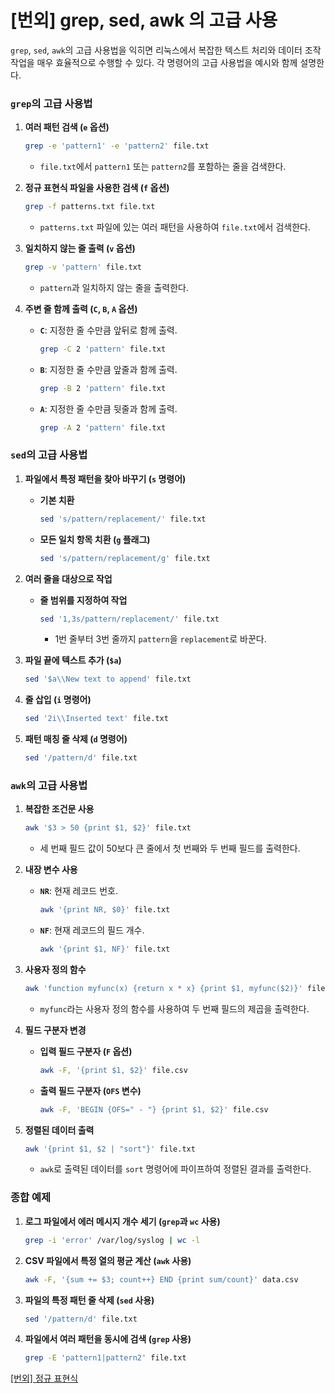 # [번외] grep, sed, awk 의 고급 사용

`grep`, `sed`, `awk`의 고급 사용법을 익히면 리눅스에서 복잡한 텍스트 처리와 데이터 조작 작업을 매우 효율적으로 수행할 수 있다. 각 명령어의 고급 사용법을 예시와 함께 설명한다.

### `grep`의 고급 사용법

1. **여러 패턴 검색 (`e` 옵션)**
    
    ```bash
    grep -e 'pattern1' -e 'pattern2' file.txt
    ```
    
    - `file.txt`에서 `pattern1` 또는 `pattern2`를 포함하는 줄을 검색한다.
2. **정규 표현식 파일을 사용한 검색 (`f` 옵션)**
    
    ```bash
    grep -f patterns.txt file.txt
    ```
    
    - `patterns.txt` 파일에 있는 여러 패턴을 사용하여 `file.txt`에서 검색한다.
3. **일치하지 않는 줄 출력 (`v` 옵션)**
    
    ```bash
    grep -v 'pattern' file.txt
    ```
    
    - `pattern`과 일치하지 않는 줄을 출력한다.
4. **주변 줄 함께 출력 (`C`, `B`, `A` 옵션)**
    - **`C`**: 지정한 줄 수만큼 앞뒤로 함께 출력.
        
        ```bash
        grep -C 2 'pattern' file.txt
        ```
        
    - **`B`**: 지정한 줄 수만큼 앞줄과 함께 출력.
        
        ```bash
        grep -B 2 'pattern' file.txt
        ```
        
    - **`A`**: 지정한 줄 수만큼 뒷줄과 함께 출력.
        
        ```bash
        grep -A 2 'pattern' file.txt
        ```
        

### `sed`의 고급 사용법

1. **파일에서 특정 패턴을 찾아 바꾸기 (`s` 명령어)**
    - **기본 치환**
        
        ```bash
        sed 's/pattern/replacement/' file.txt
        ```
        
    - **모든 일치 항목 치환 (`g` 플래그)**
        
        ```bash
        sed 's/pattern/replacement/g' file.txt
        ```
        
2. **여러 줄을 대상으로 작업**
    - **줄 범위를 지정하여 작업**
        
        ```bash
        sed '1,3s/pattern/replacement/' file.txt
        ```
        
        - 1번 줄부터 3번 줄까지 `pattern`을 `replacement`로 바꾼다.
3. **파일 끝에 텍스트 추가 (`$a`)**
    
    ```bash
    sed '$a\\New text to append' file.txt
    ```
    
4. **줄 삽입 (`i` 명령어)**
    
    ```bash
    sed '2i\\Inserted text' file.txt
    ```
    
5. **패턴 매칭 줄 삭제 (`d` 명령어)**
    
    ```bash
    sed '/pattern/d' file.txt
    ```
    

### `awk`의 고급 사용법

1. **복잡한 조건문 사용**
    
    ```bash
    awk '$3 > 50 {print $1, $2}' file.txt
    ```
    
    - 세 번째 필드 값이 50보다 큰 줄에서 첫 번째와 두 번째 필드를 출력한다.
2. **내장 변수 사용**
    - **`NR`**: 현재 레코드 번호.
        
        ```bash
        awk '{print NR, $0}' file.txt
        ```
        
    - **`NF`**: 현재 레코드의 필드 개수.
        
        ```bash
        awk '{print $1, NF}' file.txt
        ```
        
3. **사용자 정의 함수**
    
    ```bash
    awk 'function myfunc(x) {return x * x} {print $1, myfunc($2)}' file.txt
    ```
    
    - `myfunc`라는 사용자 정의 함수를 사용하여 두 번째 필드의 제곱을 출력한다.
4. **필드 구분자 변경**
    - **입력 필드 구분자 (`F` 옵션)**
        
        ```bash
        awk -F, '{print $1, $2}' file.csv
        ```
        
    - **출력 필드 구분자 (`OFS` 변수)**
        
        ```bash
        awk -F, 'BEGIN {OFS=" - "} {print $1, $2}' file.csv
        ```
        
5. **정렬된 데이터 출력**
    
    ```bash
    awk '{print $1, $2 | "sort"}' file.txt
    ```
    
    - `awk`로 출력된 데이터를 `sort` 명령어에 파이프하여 정렬된 결과를 출력한다.

### 종합 예제

1. **로그 파일에서 에러 메시지 개수 세기 (`grep`과 `wc` 사용)**
    
    ```bash
    grep -i 'error' /var/log/syslog | wc -l
    ```
    
2. **CSV 파일에서 특정 열의 평균 계산 (`awk` 사용)**
    
    ```bash
    awk -F, '{sum += $3; count++} END {print sum/count}' data.csv
    ```
    
3. **파일의 특정 패턴 줄 삭제 (`sed` 사용)**
    
    ```bash
    sed '/pattern/d' file.txt
    ```
    
4. **파일에서 여러 패턴을 동시에 검색 (`grep` 사용)**
    
    ```bash
    grep -E 'pattern1|pattern2' file.txt
    ```
    
[[번외] 정규 표현식](regex.md)